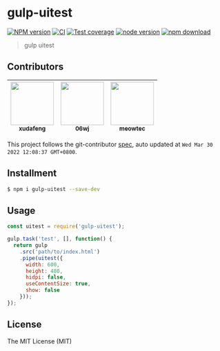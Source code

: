 # gulp-uitest

[![NPM version][npm-image]][npm-url]
[![CI][CI-image]][CI-url]
[![Test coverage][coveralls-image]][coveralls-url]
[![node version][node-image]][node-url]
[![npm download][download-image]][download-url]

[npm-image]: https://img.shields.io/npm/v/gulp-uitest.svg
[npm-url]: https://npmjs.org/package/gulp-uitest
[CI-image]: https://github.com/macacajs/uitest/actions/workflows/packages-ci.yml/badge.svg
[CI-url]: https://github.com/macacajs/uitest/actions/workflows/packages-ci.yml
[coveralls-image]: https://img.shields.io/coveralls/xudafeng/gulp-uitest.svg
[coveralls-url]: https://coveralls.io/r/xudafeng/gulp-uitest?branch=master
[node-image]: https://img.shields.io/badge/node.js-%3E=_7-green.svg
[node-url]: http://nodejs.org/download/
[download-image]: https://img.shields.io/npm/dm/gulp-uitest.svg
[download-url]: https://npmjs.org/package/gulp-uitest

> gulp uitest

<!-- GITCONTRIBUTOR_START -->

## Contributors

|[<img src="https://avatars.githubusercontent.com/u/1011681?v=4" width="100px;"/><br/><sub><b>xudafeng</b></sub>](https://github.com/xudafeng)<br/>|[<img src="https://avatars.githubusercontent.com/u/800043?v=4" width="100px;"/><br/><sub><b>06wj</b></sub>](https://github.com/06wj)<br/>|[<img src="https://avatars.githubusercontent.com/u/4006436?v=4" width="100px;"/><br/><sub><b>meowtec</b></sub>](https://github.com/meowtec)<br/>|
| :---: | :---: | :---: |


This project follows the git-contributor [spec](https://github.com/xudafeng/git-contributor), auto updated at `Wed Mar 30 2022 12:08:37 GMT+0800`.

<!-- GITCONTRIBUTOR_END -->

## Installment

```bash
$ npm i gulp-uitest --save-dev
```

## Usage

```javascript
const uitest = require('gulp-uitest');

gulp.task('test', [], function() {
  return gulp
    .src('path/to/index.html')
    .pipe(uitest({
      width: 600,
      height: 480,
      hidpi: false,
      useContentSize: true,
      show: false
    }));
});
```

## License

The MIT License (MIT)
